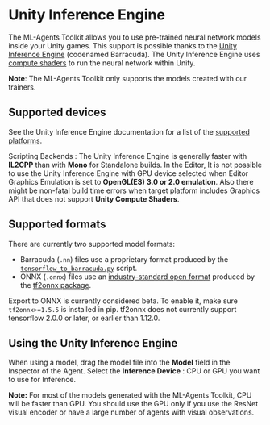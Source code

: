 # Unity Inference Engine

The ML-Agents Toolkit allows you to use pre-trained neural network models
inside your Unity games. This support is possible thanks to the
[Unity Inference Engine](https://docs.unity3d.com/Packages/com.unity.barracuda@latest/index.html)
(codenamed Barracuda). The Unity Inference Engine uses
[compute shaders](https://docs.unity3d.com/Manual/class-ComputeShader.html)
to run the neural network within Unity.

__Note__: The ML-Agents Toolkit only supports the models created with our
trainers.

## Supported devices

See the Unity Inference Engine documentation for a list of the
[supported platforms](https://docs.unity3d.com/Packages/com.unity.barracuda@latest/index.html#supported-platforms).

Scripting Backends : The Unity Inference Engine is generally faster with
__IL2CPP__ than with __Mono__ for Standalone builds.
In the Editor, It is not possible to use the Unity Inference Engine with
GPU device selected when Editor Graphics Emulation is set to __OpenGL(ES)
3.0 or 2.0 emulation__. Also there might be non-fatal build time errors
when target platform includes Graphics API that does not support
__Unity Compute Shaders__.

## Supported formats
There are currently two supported model formats:
 * Barracuda (`.nn`) files use a proprietary format produced by the [`tensorflow_to_barracuda.py`]() script.
 * ONNX (`.onnx`) files use an [industry-standard open format](https://onnx.ai/about.html) produced by the [tf2onnx package](https://github.com/onnx/tensorflow-onnx).

Export to ONNX is currently considered beta. To enable it, make sure `tf2onnx>=1.5.5` is installed in pip.
tf2onnx does not currently support tensorflow 2.0.0 or later, or earlier than 1.12.0.

## Using the Unity Inference Engine

When using a model, drag the model file into the **Model** field in the Inspector of the Agent.
Select the **Inference Device** : CPU or GPU you want to use for Inference.

**Note:** For most of the models generated with the ML-Agents Toolkit, CPU will be faster than GPU.
You should use the GPU only if you use the
ResNet visual encoder or have a large number of agents with visual observations.
